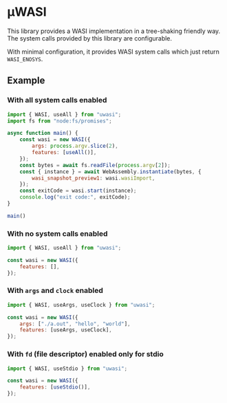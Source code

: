 # μWASI

This library provides a WASI implementation in a tree-shaking friendly way.
The system calls provided by this library are configurable.

With minimal configuration, it provides WASI system calls which just return `WASI_ENOSYS`.

## Example

### With all system calls enabled

```js
import { WASI, useAll } from "uwasi";
import fs from "node:fs/promises";

async function main() {
    const wasi = new WASI({
        args: process.argv.slice(2),
        features: [useAll()],
    });
    const bytes = await fs.readFile(process.argv[2]);
    const { instance } = await WebAssembly.instantiate(bytes, {
        wasi_snapshot_preview1: wasi.wasiImport,
    });
    const exitCode = wasi.start(instance);
    console.log("exit code:", exitCode);
}

main()
```

### With no system calls enabled

```js
import { WASI, useAll } from "uwasi";

const wasi = new WASI({
    features: [],
});
```

### With `args` and `clock` enabled

```js
import { WASI, useArgs, useClock } from "uwasi";

const wasi = new WASI({
    args: ["./a.out", "hello", "world"],
    features: [useArgs, useClock],
});
```

### With `fd` (file descriptor) enabled only for stdio

```js
import { WASI, useStdio } from "uwasi";

const wasi = new WASI({
    features: [useStdio()],
});
```
